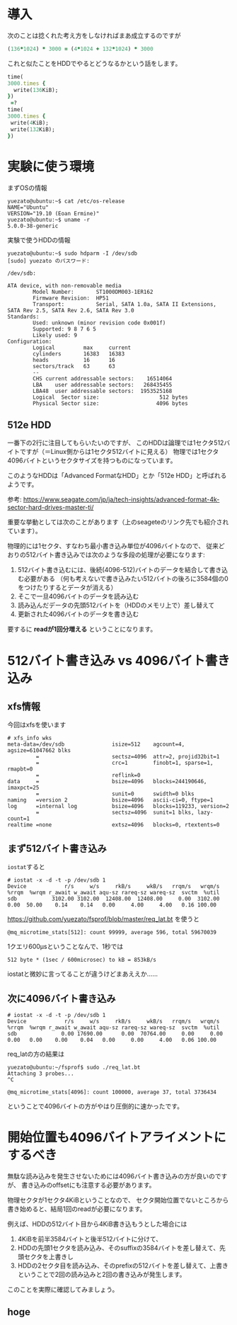 # 導入
次のことは捻くれた考え方をしなければまあ成立するのですが
```ruby
(136*1024) * 3000 = (4*1024 + 132*1024) * 3000
```
これと似たことをHDDでやるとどうなるかという話をします。
```ruby
time(
3000.times {
  write(136KiB);
})
 =?
time(
3000.times {
 write(4KiB);
 write(132KiB);
}) 
```

# 実験に使う環境
まずOSの情報
```
yuezato@ubuntu:~$ cat /etc/os-release
NAME="Ubuntu"
VERSION="19.10 (Eoan Ermine)"
yuezato@ubuntu:~$ uname -r
5.0.0-38-generic
```

実験で使うHDDの情報
```
yuezato@ubuntu:~$ sudo hdparm -I /dev/sdb
[sudo] yuezato のパスワード:

/dev/sdb:

ATA device, with non-removable media
        Model Number:       ST1000DM003-1ER162
        Firmware Revision:  HP51
        Transport:          Serial, SATA 1.0a, SATA II Extensions, SATA Rev 2.5, SATA Rev 2.6, SATA Rev 3.0
Standards:
        Used: unknown (minor revision code 0x001f)
        Supported: 9 8 7 6 5
        Likely used: 9
Configuration:
        Logical         max     current
        cylinders       16383   16383
        heads           16      16
        sectors/track   63      63
        --
        CHS current addressable sectors:    16514064
        LBA    user addressable sectors:   268435455
        LBA48  user addressable sectors:  1953525168
        Logical  Sector size:                   512 bytes
        Physical Sector size:                  4096 bytes
```

## 512e HDD
一番下の2行に注目してもらいたいのですが、
このHDDは論理では1セクタ512バイトですが（＝Linux側からは1セクタ512バイトに見える）
物理では1セクタ4096バイトというセクタサイズを持つものになっています。

このようなHDDは「Advanced FormatなHDD」とか「512e HDD」と呼ばれるようです。

参考: https://www.seagate.com/jp/ja/tech-insights/advanced-format-4k-sector-hard-drives-master-ti/

重要な挙動としては次のことがあります（上のseageteのリンク先でも紹介されています）。

物理的には1セクタ、すなわち最小書き込み単位が4096バイトなので、
従来どおりの512バイト書き込みでは次のような多段の処理が必要になります:
1. 512バイト書き込むには、後続(4096-512)バイトのデータを結合して書き込む必要がある
（何も考えないで書き込みたい512バイトの後ろに3584個の0をつけたりするとデータが消える）
2. そこで一旦4096バイトのデータを読み込む
3. 読み込んだデータの先頭512バイトを（HDDのメモリ上で）差し替えて
4. 更新された4096バイトのデータを書き込む

要するに **readが1回分増える** ということになります。

# 512バイト書き込み vs 4096バイト書き込み
## xfs情報
今回はxfsを使います
```
# xfs_info wks
meta-data=/dev/sdb               isize=512    agcount=4, agsize=61047662 blks
         =                       sectsz=4096  attr=2, projid32bit=1
         =                       crc=1        finobt=1, sparse=1, rmapbt=0
         =                       reflink=0
data     =                       bsize=4096   blocks=244190646, imaxpct=25
         =                       sunit=0      swidth=0 blks
naming   =version 2              bsize=4096   ascii-ci=0, ftype=1
log      =internal log           bsize=4096   blocks=119233, version=2
         =                       sectsz=4096  sunit=1 blks, lazy-count=1
realtime =none                   extsz=4096   blocks=0, rtextents=0
```

## まず512バイト書き込み
`iostat`すると
```
# iostat -x -d -t -p /dev/sdb 1
Device            r/s     w/s     rkB/s     wkB/s   rrqm/s   wrqm/s  %rrqm  %wrqm r_await w_await aqu-sz rareq-sz wareq-sz  svctm  %util
sdb           3102.00 3102.00  12408.00  12408.00     0.00  3102.00   0.00  50.00    0.14    0.14   0.00     4.00     4.00   0.16 100.00
```

https://github.com/yuezato/fsprof/blob/master/req_lat.bt を使うと
```
@mq_microtime_stats[512]: count 99999, average 596, total 59670039
```
1クエリ600μsということなんで、1秒では
```
512 byte * (1sec / 600microsec) to kB = 853kB/s
```
iostatと微妙に言ってることが違うけどまあええか……

## 次に4096バイト書き込み
```
# iostat -x -d -t -p /dev/sdb 1
Device            r/s     w/s     rkB/s     wkB/s   rrqm/s   wrqm/s  %rrqm  %wrqm r_await w_await aqu-sz rareq-sz wareq-sz  svctm  %util
sdb              0.00 17690.00      0.00  70764.00     0.00     0.00   0.00   0.00    0.00    0.04   0.00     0.00     4.00   0.06 100.00
```

req_latの方の結果は
```
yuezato@ubuntu:~/fsprof$ sudo ./req_lat.bt
Attaching 3 probes...
^C

@mq_microtime_stats[4096]: count 100000, average 37, total 3736434
```

ということで4096バイトの方がやはり圧倒的に速かったです。

# 開始位置も4096バイトアライメントにするべき
無駄な読み込みを発生させないためには4096バイト書き込みの方が良いのですが、
書き込みのoffsetにも注意する必要があります。

物理セクタが1セクタ4KiBということなので、
セクタ開始位置でないところから書き始めると、結局1回のreadが必要になります。

例えば、HDDの512バイト目から4KiB書き込もうとした場合には
1. 4KiBを前半3584バイトと後半512バイトに分けて、
2. HDDの先頭1セクタを読み込み、そのsuffixの3584バイトを差し替えて、先頭セクタを上書きし
3. HDDの2セクタ目を読み込み、そのprefixの512バイトを差し替えて、上書き
ということで2回の読み込みと2回の書き込みが発生します。

このことを実際に確認してみましょう。

## hoge
